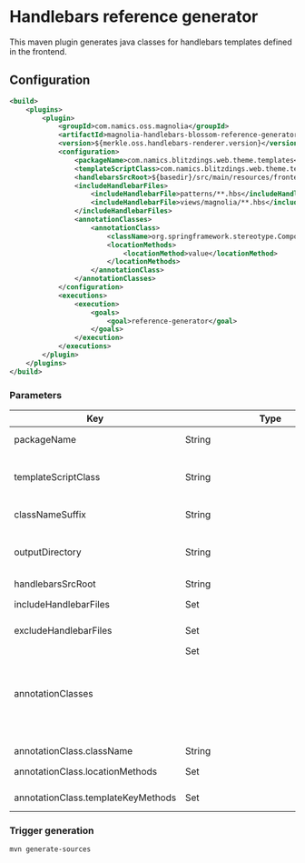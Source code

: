 # Handlebars reference generator
This maven plugin generates java classes for handlebars templates defined in the frontend.

## Configuration 
```xml
<build>
	<plugins>
		<plugin>
			<groupId>com.namics.oss.magnolia</groupId>
			<artifactId>magnolia-handlebars-blossom-reference-generator</artifactId>
			<version>${merkle.oss.handlebars-renderer.version}</version>
			<configuration>
				<packageName>com.namics.blitzdings.web.theme.templates</packageName>
				<templateScriptClass>com.namics.blitzdings.web.theme.templates.HandlebarsTemplateScript</templateScriptClass>
				<handlebarsSrcRoot>${basedir}/src/main/resources/frontend/src</handlebarsSrcRoot>
				<includeHandlebarFiles>
					<includeHandlebarFile>patterns/**.hbs</includeHandlebarFile>
					<includeHandlebarFile>views/magnolia/**.hbs</includeHandlebarFile>
				</includeHandlebarFiles>
				<annotationClasses>
					<annotationClass>
						<className>org.springframework.stereotype.Component</className>
						<locationMethods>
							<locationMethod>value</locationMethod>
						</locationMethods>
					</annotationClass>
				</annotationClasses>
			</configuration>
			<executions>
				<execution>
					<goals>
						<goal>reference-generator</goal>
					</goals>
				</execution>
			</executions>
		</plugin>
	</plugins>
</build>
```

### Parameters

| Key                                | Type         | Mandatory | Description                                                                                                                                           
|------------------------------------|--------------|-----------|-------------------------------------------------------------------------------------------------------------------------------------------------------
| packageName                        | String       | x         | package name of the generated classes                                                                                                                 
| templateScriptClass                | String       | x         | fully qualified name of the template script class. The class constructor must have 2 parameters: String location, String templateKey.                 
| classNameSuffix                    | String       |           | suffix of the generated classes. Defaults to HbsTemplate                                                                                              
| outputDirectory                    | String       | 		    | output directory for generated classes. Defaults to ${project.build.directory}/generated-sources                                                      
| handlebarsSrcRoot                  | String       | x         | root directory of frontend hbs files                                                                                                                  
| includeHandlebarFiles              | Set<String>	| x		    | [glob](https://docs.oracle.com/javase/tutorial/essential/io/fileOps.html#glob) pattern definition for handlebar files to generate classes for         
| excludeHandlebarFiles              | Set<String>  | x	        | [glob](https://docs.oracle.com/javase/tutorial/essential/io/fileOps.html#glob) pattern definition for handlebar files to **not** generate classes for 
| annotationClasses                  | Set<Object>	| x         | at least one annotation class needs to be specified. E.g. Component for spring                                                                        
| annotationClass.className          | String       | x	        | fully qualified annotation class name
| annotationClass.locationMethods    | Set<String>  | x	        | annotation method that should be set to hbs location
| annotationClass.templateKeyMethods | Set<String>  | x         | annotation method that should be set to hbs templateKey

### Trigger generation
```shell
mvn generate-sources
```